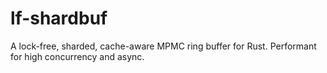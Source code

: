 # lf-shardbuf
A lock-free, sharded, cache-aware MPMC ring buffer for Rust. Performant for high concurrency and async.
